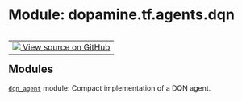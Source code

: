 <div itemscope itemtype="http://developers.google.com/ReferenceObject">
<meta itemprop="name" content="dopamine.tf.agents.dqn" />
<meta itemprop="path" content="Stable" />
</div>

# Module: dopamine.tf.agents.dqn

<!-- Insert buttons and diff -->

<table class="tfo-notebook-buttons tfo-api nocontent" align="left">
<td>
  <a target="_blank" href="https://github.com/google/dopamine/tree/master/dopamine/tf/agents/dqn/__init__.py">
    <img src="https://www.tensorflow.org/images/GitHub-Mark-32px.png" />
    View source on GitHub
  </a>
</td>
</table>







## Modules

[`dqn_agent`](../../../dopamine/tf/agents/dqn/dqn_agent.md) module: Compact implementation of a DQN agent.

